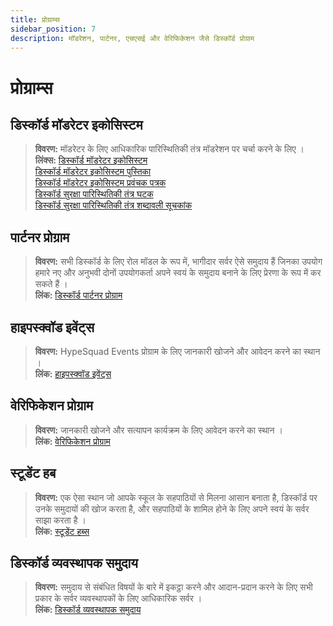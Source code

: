 ```yaml
---
title: प्रोग्राम्स
sidebar_position: 7
description: मॉडरेशन, पार्टनर, एचएसई और वेरिफिकेशन जैसे डिस्कॉर्ड प्रोग्राम
---
```


# प्रोग्राम्स

## डिस्कॉर्ड मॉडरेटर इकोसिस्टम 

> **विवरण:** मॉडरेटर के लिए आधिकारिक पारिस्थितिकी तंत्र मॉडरेशन पर चर्चा करने के लिए ।   <br/>
**लिंक्स:** [डिस्कॉर्ड मॉडरेटर इकोसिस्टम](https://blog.discord.com/announcing-the-discord-moderator-academy-exam-a1bcb5b9d405)   <br/>
[डिस्कॉर्ड मॉडरेटर इकोसिस्टम पुस्तिका](https://drive.google.com/file/d/1rCCi7UZ3BAS38T-zwBVpmTb13m8z7avW/view)   <br/>
[डिस्कॉर्ड मॉडरेटर इकोसिस्टम प्रवंचक पत्रक](https://drive.google.com/file/d/1ir-H91-yfskFO4wjEQCtc81ip9XErl9l/view) <br/>
[डिस्कॉर्ड सुरक्षा पारिस्थितिकी तंत्र घटक](https://docs.google.com/document/d/1rh4gAqymGPAqoi1gnzOw-_nIlgkkLvh233NAgNnq-Sw/edit#heading=h.80lk0cy481v7)  <br/>
[डिस्कॉर्ड सुरक्षा पारिस्थितिकी तंत्र शब्दावली सूचकांक](https://drive.google.com/file/d/1MZYnh165Z1d5BBLIq7ax_Ke6cx8WL64_/view)

## पार्टनर प्रोग्राम

> **विवरण:** सभी डिस्कॉर्ड के लिए रोल मॉडल के रूप में, भागीदार सर्वर ऐसे समुदाय हैं जिनका उपयोग हमारे नए और अनुभवी दोनों उपयोगकर्ता अपने स्वयं के समुदाय बनाने के लिए प्रेरणा के रूप में कर सकते हैं ।   <br/>
**लिंक:** [डिस्कॉर्ड पार्टनर प्रोग्राम](https://dis.gd/partners)

## हाइपस्क्वॉड इवेंट्स

> **विवरण:** HypeSquad Events प्रोग्राम के लिए जानकारी खोजने और आवेदन करने का स्थान ।   <br/>
**लिंक:** [हाइपस्क्वॉड इवेंट्स](https://dis.gd/hypesquad)

## वेरिफिकेशन प्रोग्राम

> **विवरण:** जानकारी खोजने और सत्यापन कार्यक्रम के लिए आवेदन करने का स्थान ।   <br/>
**लिंक:** [वेरिफिकेशन प्रोग्राम](https://dis.gd/verification)

## स्टूडेंट हब

> **विवरण:** एक ऐसा स्थान जो आपके स्कूल के सहपाठियों से मिलना आसान बनाता है, डिस्कॉर्ड पर उनके समुदायों की खोज करता है, और सहपाठियों के शामिल होने के लिए अपने स्वयं के सर्वर साझा करता है ।   <br/>
**लिंक:** [स्टूडेंट हब्स](https://dis.gd/studenthubs)

## डिस्कॉर्ड व्यवस्थापक समुदाय

> **विवरण:** समुदाय से संबंधित विषयों के बारे में इकट्ठा करने और आदान-प्रदान करने के लिए सभी प्रकार के सर्वर व्यवस्थापकों के लिए आधिकारिक सर्वर । <br/>
**लिंक:** [डिस्कॉर्ड व्यवस्थापक समुदाय](https://support.discord.com/hc/en-us/articles/5309276245271-Discord-Admin-Server-FAQ)
